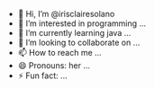 - 👋 Hi, I’m @irisclairesolano
- 👀 I’m interested in programming ...
- 🌱 I’m currently learning java ...
- 💞️ I’m looking to collaborate on ...
- 📫 How to reach me ...
- 😄 Pronouns: her ...
- ⚡ Fun fact: ...

<!---
irisclaire7/irisclaire7 is a ✨ special ✨ repository because its `README.md` (this file) appears on your GitHub profile.
You can click the Preview link to take a look at your changes.
--->
